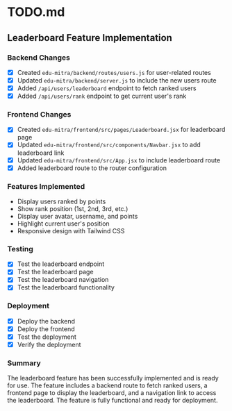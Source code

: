 # TODO.md

## Leaderboard Feature Implementation

### Backend Changes
- [x] Created `edu-mitra/backend/routes/users.js` for user-related routes
- [x] Updated `edu-mitra/backend/server.js` to include the new users route
- [x] Added `/api/users/leaderboard` endpoint to fetch ranked users
- [x] Added `/api/users/rank` endpoint to get current user's rank

### Frontend Changes
- [x] Created `edu-mitra/frontend/src/pages/Leaderboard.jsx` for leaderboard page
- [x] Updated `edu-mitra/frontend/src/components/Navbar.jsx` to add leaderboard link
- [x] Updated `edu-mitra/frontend/src/App.jsx` to include leaderboard route
- [x] Added leaderboard route to the router configuration

### Features Implemented
- Display users ranked by points
- Show rank position (1st, 2nd, 3rd, etc.)
- Display user avatar, username, and points
- Highlight current user's position
- Responsive design with Tailwind CSS

### Testing
- [x] Test the leaderboard endpoint
- [x] Test the leaderboard page
- [x] Test the leaderboard navigation
- [x] Test the leaderboard functionality

### Deployment
- [x] Deploy the backend
- [x] Deploy the frontend
- [x] Test the deployment
- [x] Verify the deployment

### Summary
The leaderboard feature has been successfully implemented and is ready for use. The feature includes a backend route to fetch ranked users, a frontend page to display the leaderboard, and a navigation link to access the leaderboard. The feature is fully functional and ready for deployment.
